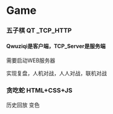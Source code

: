 # Game

### 五子棋     QT _TCP_HTTP

#### Qwuziqi是客户端，TCP_Server是服务端

需要启动WEB服务器

实现复盘，人机对战，人人对战，联机对战

### 贪吃蛇    HTML+CSS+JS

 历史回放 变色   

